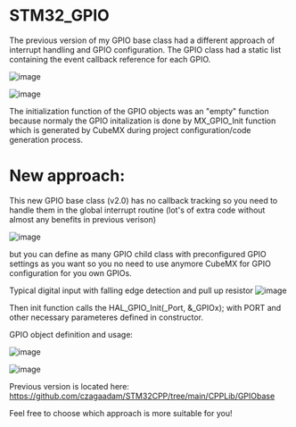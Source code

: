 # STM32_GPIO
The previous version of my GPIO base class had a different approach of interrupt handling and GPIO configuration.
The GPIO class had a static list containing the event callback reference for each GPIO.

![image](https://github.com/user-attachments/assets/1de6a56d-1cda-4771-93ff-fb419be9082e)

![image](https://github.com/user-attachments/assets/eb970915-6ccf-4938-8dcf-adeee92ac977)

The initialization function of the GPIO objects was an "empty" function because normaly the GPIO initalization is done by MX_GPIO_Init function which is generated by CubeMX during project configuration/code generation process.

# New approach:

This new GPIO base class (v2.0) has no callback tracking so you need to handle them in the global interrupt routine (lot's of extra code without almost any benefits in previous verison) 

![image](https://github.com/user-attachments/assets/ee47a4dd-e967-464c-8ae0-5a5c83491ee7)

but you can define as many GPIO child class with preconfigured GPIO settings as you want so you no need to use anymore CubeMX for GPIO configuration for you own GPIOs.

Typical digital input with falling edge detection and pull up resistor
![image](https://github.com/user-attachments/assets/f78acf83-a7e6-42a9-a5ac-2900e0f1428b)


Then init function calls the HAL_GPIO_Init(_Port, &_GPIOx); with PORT and other necessary parameteres defined in constructor.

GPIO object definition and usage:

![image](https://github.com/user-attachments/assets/535032b2-27b4-4348-a60c-9873643d549e)

![image](https://github.com/user-attachments/assets/f4fb55df-636a-4e63-b5b4-052ea0c84e90)


Previous version is located here:
https://github.com/czagaadam/STM32CPP/tree/main/CPPLib/GPIObase

Feel free to choose which approach is more suitable for you!

